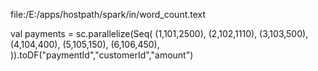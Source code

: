 
file:/E:/apps/hostpath/spark/in/word_count.text

val payments = sc.parallelize(Seq(
(1,101,2500),
(2,102,1110),
(3,103,500),
(4,104,400),
(5,105,150),
(6,106,450),
)).toDF("paymentId","customerId","amount")